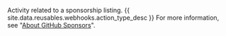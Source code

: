 Activity related to a sponsorship listing. {{ site.data.reusables.webhooks.action_type_desc }} For more information, see "[About GitHub Sponsors](/github/supporting-the-open-source-community-with-github-sponsors/about-github-sponsors)".